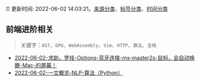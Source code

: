:alarm_clock: 更新时间: 2022-06-02 14:03:21。[来源分类](../README.md)、[标签分类](../TAGS.md)、[时间分类](../TIMELINE.md)

## 前端进阶相关


> 关键字：`AST`、`GPU`、`WebAssembly`、`Vim`、`HTTP`、`算法`、`全栈`



- [2022-06-02-求助，罗技-Options-蓝牙连接-mx-master2s-鼠标，会自动唤醒-Mac-的屏幕！](https://www.v2ex.com/t/857001) 
- [2022-06-02-一文概览-NLP-算法（Python）](https://toutiao.io/k/jbwk2nr) 